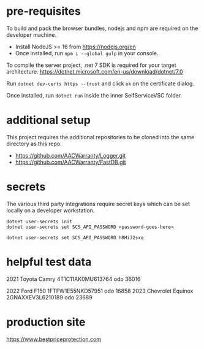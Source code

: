 # pre-requisites

To build and pack the browser bundles, nodejs and npm are required on the developer machine.

- Install NodeJS >= 16 from https://nodejs.org/en
- Once installed, run `npm i --global gulp` in your console.

To compile the server project, .net 7 SDK is required for your target architecture. https://dotnet.microsoft.com/en-us/download/dotnet/7.0

Run `dotnet dev-certs https --trust` and click `ok` on the certificate dialog.

Once installed, run `dotnet run` inside the inner SelfServiceVSC folder.

# additional setup

This project requires the additional repositories to be cloned into the same directory as this repo. 

- https://github.com/AACWarranty/Logger.git
- https://github.com/AACWarranty/FastDB.git

# secrets

The various third party integrations require secret keys which can be set locally on a developer workstation.

```
dotnet user-secrets init
dotnet user-secrets set SCS_API_PASSWORD <password-goes-here>

dotnet user-secrets set SCS_API_PASSWORD hRHi32sxq
```

# helpful test data

<!-- over 36k miles, does not give nice results -->
2021 Toyota Camry 4T1C11AK0MU613764  odo 36016


2022 Ford F150 1FTFW1E55NKD57951 odo 16858
2023 Chevrolet Equinox 2GNAXXEV3L6210189 odo 23689

# production site

https://www.bestpriceprotection.com



